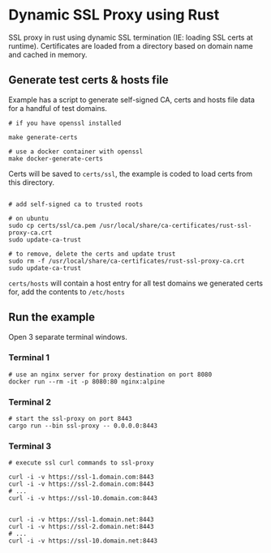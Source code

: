 # Dynamic SSL Proxy using Rust

SSL proxy in rust using dynamic SSL termination (IE: loading SSL certs at runtime).
Certificates are loaded from a directory based on domain name and cached in memory.


## Generate test certs & hosts file

Example has a script to generate self-signed CA, certs and hosts file data for a handful of test domains.

```shell
# if you have openssl installed

make generate-certs

# use a docker container with openssl
make docker-generate-certs

```

Certs will be saved to `certs/ssl`, the example is coded to load certs from this directory.   

```shell

# add self-signed ca to trusted roots

# on ubuntu
sudo cp certs/ssl/ca.pem /usr/local/share/ca-certificates/rust-ssl-proxy-ca.crt
sudo update-ca-trust

# to remove, delete the certs and update trust
sudo rm -f /usr/local/share/ca-certificates/rust-ssl-proxy-ca.crt
sudo update-ca-trust

```

`certs/hosts` will contain a host entry for all test domains we generated certs for, add the contents to `/etc/hosts`

## Run the example

Open 3 separate terminal windows.

### Terminal 1
```shell
# use an nginx server for proxy destination on port 8080
docker run --rm -it -p 8080:80 nginx:alpine
```
### Terminal 2
```shell
# start the ssl-proxy on port 8443
cargo run --bin ssl-proxy -- 0.0.0.0:8443

```

### Terminal 3
```shell
# execute ssl curl commands to ssl-proxy

curl -i -v https://ssl-1.domain.com:8443
curl -i -v https://ssl-2.domain.com:8443
# ...
curl -i -v https://ssl-10.domain.com:8443


curl -i -v https://ssl-1.domain.net:8443
curl -i -v https://ssl-2.domain.net:8443
# ...
curl -i -v https://ssl-10.domain.net:8443



```
